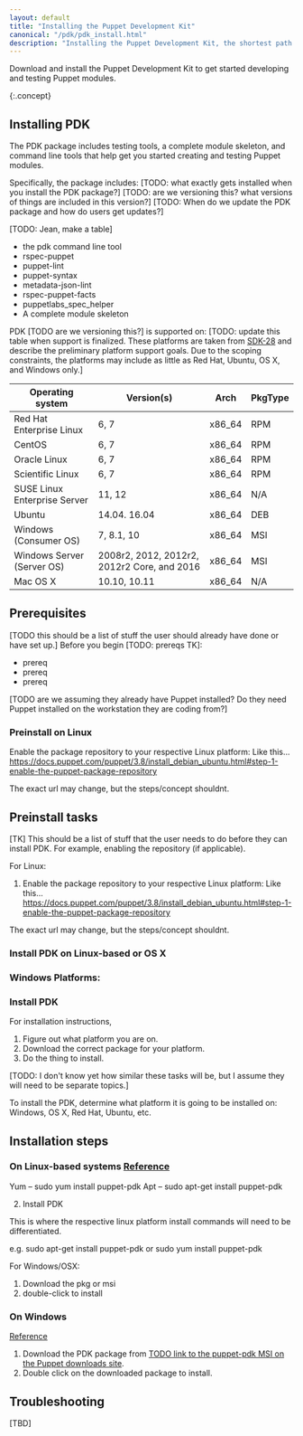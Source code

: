 ```yaml
---
layout: default
title: "Installing the Puppet Development Kit"
canonical: "/pdk/pdk_install.html"
description: "Installing the Puppet Development Kit, the shortest path to developing better Puppet code."
---
```


Download and install the Puppet Development Kit to get started developing and testing Puppet modules.

{:.concept}
## Installing PDK

The PDK package includes testing tools, a complete module skeleton, and command line tools that help get you started creating and testing Puppet modules.

Specifically, the package includes:
[TODO: what exactly gets installed when you install the PDK package?]
[TODO: are we versioning this? what versions of things are included in this version?] [TODO: When do we update the PDK package and how do users get updates?]

[TODO: Jean, make a table]

* the pdk command line tool
* rspec-puppet
* puppet-lint
* puppet-syntax
* metadata-json-lint
* rspec-puppet-facts
* puppetlabs_spec_helper
* A complete module skeleton

PDK [TODO are we versioning this?] is supported on: [TODO: update this table when support is finalized. These platforms are taken from [SDK-28](https://tickets.puppetlabs.com/browse/SDK-28) and describe the preliminary platform support goals. Due to the scoping constraints, the platforms may include as little as Red Hat, Ubuntu, OS X, and Windows only.]

| Operating system | Version(s) | Arch | PkgType |
| ---------------- | ---------- | ---- | ------- |
| Red Hat Enterprise Linux | 6, 7 | x86_64 | RPM |
| CentOS | 6, 7 | x86_64 | RPM |
| Oracle Linux | 6, 7 | x86_64 | RPM |
| Scientific Linux | 6, 7 | x86_64 | RPM |
| SUSE Linux Enterprise Server | 11, 12 | x86_64 | N/A |
| Ubuntu | 14.04. 16.04 | x86_64 | DEB |
| Windows (Consumer OS) | 7, 8.1, 10 | x86_64 | MSI |
| Windows Server (Server OS) | 2008r2, 2012, 2012r2, 2012r2 Core, and 2016 | x86_64 | MSI |
| Mac OS X | 10.10, 10.11 | x86_64 | N/A |


## Prerequisites

[TODO this should be a list of stuff the user should already have done or have set up.]
Before you begin [TODO: prereqs TK]:

* prereq
* prereq
* prereq

[TODO are we assuming they already have Puppet installed? Do they need Puppet installed on the workstation they are coding from?]


### Preinstall on Linux

Enable the package repository to your respective Linux platform: Like this... https://docs.puppet.com/puppet/3.8/install_debian_ubuntu.html#step-1-enable-the-puppet-package-repository

The exact url may change, but the steps/concept shouldnt.


## Preinstall tasks

[TK] This should be a list of stuff that the user needs to do before they can install PDK. For example, enabling the repository (if applicable).

For Linux:
1) Enable the package repository to your respective Linux platform: Like this... https://docs.puppet.com/puppet/3.8/install_debian_ubuntu.html#step-1-enable-the-puppet-package-repository

The exact url may change, but the steps/concept shouldnt.


### Install PDK on Linux-based or OS X
 
### Windows Platforms:


### Install PDK

For installation instructions, 
1. Figure out what platform you are on.
2. Download the correct package for your platform.
3. Do the thing to install.

[TODO: I don't know yet how similar these tasks will be, but I assume they will need to be separate topics.]

To install the PDK, determine what platform it is going to be installed on: Windows, OS X, Red Hat, Ubuntu, etc.


## Installation steps
 
### On Linux-based systems [Reference](https://docs.puppet.com/puppet/4.10/install_linux.html)
Yum – sudo yum install puppet-pdk
Apt – sudo apt-get install puppet-pdk

2) Install PDK

This is where the respective linux platform install commands will need to be differentiated.

e.g. sudo apt-get install puppet-pdk or sudo yum install puppet-pdk

For Windows/OSX:

1) Download the pkg or msi
2) double-click to install

### On Windows

[Reference](https://docs.puppet.com/puppet/4.10/install_windows.html)
1. Download the PDK package from [TODO link to the puppet-pdk MSI on the Puppet downloads site](downloads.puppetlabs.com).
2. Double click on the downloaded package to install.



## Troubleshooting
  [TBD]
 

